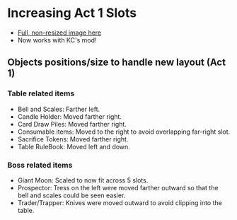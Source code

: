 ﻿# Increasing Act 1 Slots

- [Full, non-resized image here](https://i.imgur.com/Liyo0R6.png)
- Now works with KC's mod!

## Objects positions/size to handle new layout (Act 1)

### Table related items

- Bell and Scales: Farther left.
- Candle Holder: Moved farther right.
- Card Draw Piles: Moved farther right.
- Consumable items: Moved to the right to avoid overlapping far-right slot.
- Sacrifice Tokens: Moved farther right.
- Table RuleBook: Moved left and down.

### Boss related items

- Giant Moon: Scaled to now fit across 5 slots.
- Prospector: Tress on the left were moved farther outward so that the bell and scales could be seen easier.
- Trader/Trapper: Knives were moved outward to avoid clipping into the table.
